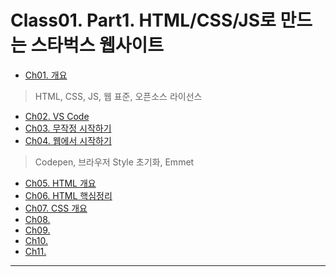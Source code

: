 # Class01. Part1. HTML/CSS/JS로 만드는 스타벅스 웹사이트
- [Ch01. 개요](https://github.com/kazean/signature_frontend/tree/main/Class01_Part01/ch01_outline)
> HTML, CSS, JS, 웹 표준, 오픈소스 라이선스
- [Ch02. VS Code](https://github.com/kazean/signature_frontend/tree/main/Class01_Part01/ch02_VSCode)
- [Ch03. 무작정 시작하기](https://github.com/kazean/signature_frontend/tree/main/Class01_Part01/ch03_just_start)
- [Ch04. 웹에서 시작하기](https://github.com/kazean/signature_frontend/tree/main/Class01_Part01/ch04_Web_get_start)
> Codepen, 브라우저 Style 초기화, Emmet
- [Ch05. HTML 개요](https://github.com/kazean/signature_frontend/tree/main/Class01_Part01/ch05_html)
- [Ch06. HTML 핵심정리](https://github.com/kazean/signature_frontend/tree/main/Class01_Part01/ch06_html_core)
- [Ch07. CSS 개요](https://github.com/kazean/signature_frontend/tree/main/Class01_Part01/ch07_css_outline)
- [Ch08. ](https://github.com/kazean/signature_frontend/tree/main/Class01_Part01/)
- [Ch09. ](https://github.com/kazean/signature_frontend/tree/main/Class01_Part01/)
- [Ch10. ](https://github.com/kazean/signature_frontend/tree/main/Class01_Part01/)
- [Ch11. ](https://github.com/kazean/signature_frontend/tree/main/Class01_Part01/)


---------------------------------------------------------------------
